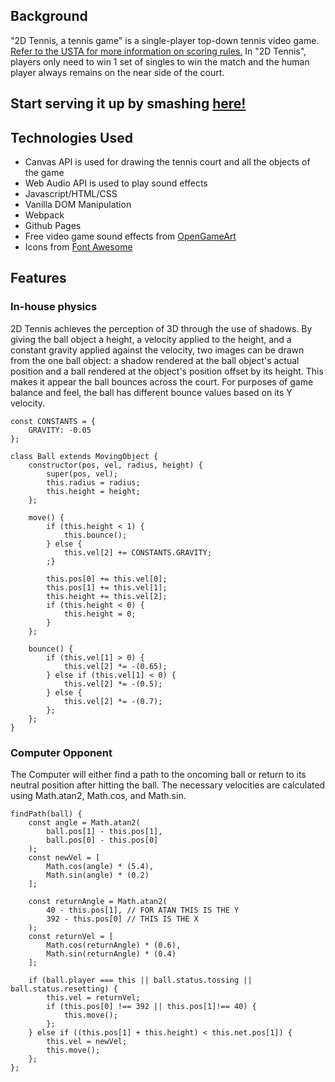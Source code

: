 ## Background

"2D Tennis, a tennis game" is a single-player top-down tennis video game. [Refer to the USTA for more information on scoring rules.](https://www.usta.com/en/home/improve/tips-and-instruction/national/tennis-scoring-rules.html) In "2D Tennis", players only need to win 1 set of singles to win the match and the human player always remains on the near side of the court.

## Start serving it up by smashing [here!]()

## Technologies Used

- Canvas API is used for drawing the tennis court and all the objects of the game
- Web Audio API is used to play sound effects
- Javascript/HTML/CSS
- Vanilla DOM Manipulation
- Webpack
- Github Pages
- Free video game sound effects from [OpenGameArt](https://opengameart.org/)
- Icons from [Font Awesome](https://fontawesome.com/)

## Features

### In-house physics

2D Tennis achieves the perception of 3D through the use of shadows. By giving the ball object a height, a velocity applied to the height, and a constant gravity applied against the velocity, two images can be drawn from the one ball object: a shadow rendered at the ball object's actual position and a ball rendered at the object's position offset by its height. This makes it appear the ball bounces across the court. For purposes of game balance and feel, the ball has different bounce values based on its Y velocity. 

```
const CONSTANTS = {
    GRAVITY: -0.05
};

class Ball extends MovingObject {
    constructor(pos, vel, radius, height) {
        super(pos, vel);
        this.radius = radius;
        this.height = height;
    };

    move() {
        if (this.height < 1) {
            this.bounce();
        } else {
            this.vel[2] += CONSTANTS.GRAVITY;
        ;}

        this.pos[0] += this.vel[0];
        this.pos[1] += this.vel[1];
        this.height += this.vel[2];
        if (this.height < 0) {
            this.height = 0;
        }
    };

    bounce() {
        if (this.vel[1] > 0) {
            this.vel[2] *= -(0.65);
        } else if (this.vel[1] < 0) {
            this.vel[2] *= -(0.5);
        } else {
            this.vel[2] *= -(0.7);
        };
    };
}
```

### Computer Opponent

The Computer will either find a path to the oncoming ball or return to its neutral position after hitting the ball. The necessary velocities are calculated using Math.atan2, Math.cos, and Math.sin.

```
findPath(ball) {
    const angle = Math.atan2(
        ball.pos[1] - this.pos[1], 
        ball.pos[0] - this.pos[0]
    );
    const newVel = [
        Math.cos(angle) * (5.4), 
        Math.sin(angle) * (0.2)
    ];

    const returnAngle = Math.atan2(
        40 - this.pos[1], // FOR ATAN THIS IS THE Y
        392 - this.pos[0] // THIS IS THE X
    );
    const returnVel = [
        Math.cos(returnAngle) * (0.6), 
        Math.sin(returnAngle) * (0.4)
    ];

    if (ball.player === this || ball.status.tossing || ball.status.resetting) {
        this.vel = returnVel;
        if (this.pos[0] !== 392 || this.pos[1]!== 40) {
            this.move();
        };
    } else if ((this.pos[1] + this.height) < this.net.pos[1]) {
        this.vel = newVel;
        this.move();
    };
};
```